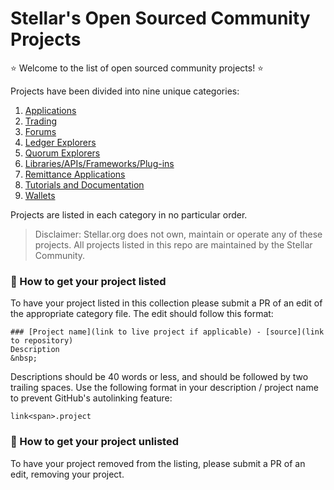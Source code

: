 # Stellar's Open Sourced Community Projects


⭐ Welcome to the list of open sourced community projects! ⭐
 
Projects have been divided into nine unique categories:
1. [Applications](Applications.md)
2. [Trading](Trading.md)
3. [Forums](Forums.md)
4. [Ledger Explorers](LedgerExplorers.md)
5. [Quorum Explorers](QuorumExplorers.md)
6. [Libraries/APIs/Frameworks/Plug-ins](LibraryAPIsAndMore.md)
7. [Remittance Applications](Remittance.md)
8. [Tutorials and Documentation](TutorialsAndDocs.md)
9. [Wallets](Wallets.md)

Projects are listed in each category in no particular order. 

> Disclaimer: Stellar.org does not own, maintain or operate any of these projects. All projects listed in this repo are maintained by the Stellar Community.

### 🚀 How to get your project listed
To have your project listed in this collection please submit a PR of an edit of the appropriate category file. The edit should follow this format: 
 
    ### [Project name](link to live project if applicable) - [source](link to repository)   
    Description 
    &nbsp;

Descriptions should be 40 words or less, and should be followed by two trailing spaces. Use the following format in your description / project name to prevent GitHub's autolinking feature:

    link<span>.project

### 🚀 How to get your project unlisted
To have your project removed from the listing, please submit a PR of an edit, removing your project. 




